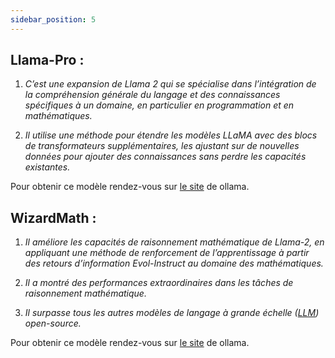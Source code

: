```yaml
---
sidebar_position: 5
---
```


## Llama-Pro :

1. *C’est une expansion de Llama 2 qui se spécialise dans l’intégration de la compréhension générale du langage et des connaissances spécifiques à un domaine, en particulier en programmation et en mathématiques.*

2. *Il utilise une méthode pour étendre les modèles LLaMA avec des blocs de transformateurs supplémentaires, les ajustant sur de nouvelles données pour ajouter des connaissances sans perdre les capacités existantes.*

Pour obtenir ce modèle rendez-vous sur [le site](https://ollama.ai/library/llama-pro/tags) de ollama.

## WizardMath :

1. *Il améliore les capacités de raisonnement mathématique de Llama-2, en appliquant une méthode de renforcement de l’apprentissage à partir des retours d’information Evol-Instruct au domaine des mathématiques.*

2. *Il a montré des performances extraordinaires dans les tâches de raisonnement mathématique.*

3. *Il surpasse tous les autres modèles de langage à grande échelle ([LLM](/docs/decouvrir/glossaire#LLM)) open-source.*

Pour obtenir ce modèle rendez-vous sur [le site](https://ollama.ai/library/wizard-math/tags) de ollama.